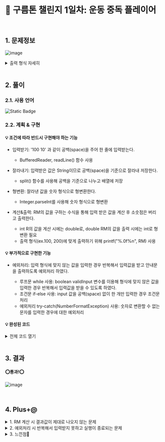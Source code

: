# 🧩 구름톤 챌린지 1일차: 운동 중독 플레이어

</br>

## 1. 문제정보
![image](https://github.com/hj4645/goormChallenge/assets/134211096/a914ffe7-7cac-490f-ab54-912965b61b29)
  <details>
  <summary>출력 형식 자세히</summary>
  
  ![image](https://github.com/hj4645/goormChallenge/assets/134211096/91f0b0d0-3a72-4e21-8c34-e3b3488acceb)
  </details>
</br>

## 2. 풀이
### 2.1. 사용 언어
![Static Badge](https://img.shields.io/badge/java-%23007396?style=for-the-badge&logo=java&logoColor=white)

### 2.2. 계획 & 구현
#### 💡 조건에 따라 반드시 구현해야 하는 기능

- 입력받기: '100 10' 과 같이 공백(space)을 주어 한 줄에 입력받는다.   
  - BufferedReader, readLine() 함수 사용


- 잘라내기: 입력받은 값은 String이므로 공백(space)을 기준으로 잘라내 저장한다.
  - split() 함수를 사용해 공백을 기준으로 나누고 배열에 저장

 
- 형변환: 잘라낸 값을 숫자 형식으로 형변환한다.
  - Integer.parseInt를 사용해 숫자 형식으로 형변환

- 계산&출력: RM의 값을 구하는 수식을 통해 입력 받은 값을 계산 후 소숫점은 버리고 출력한다.
  - int R의 값을 게산 시에는 double로, double RM의 값을 출력 시에는 int로 형변환 필요
  - 출력 형식(ex.100, 200)에 맞게 출력하기 위해 printf("%.0f%n", RM) 사용

#### 💡 부가적으로 구현한 기능

- 예외처리: 입력 형식에 맞지 않는 값을 입력한 경우 반복해서 입력값을 받고 안내문을 출력하도록 예외처리 하였다.
  
  - 루프문 while 사용: boolean validInput 변수를 이용해 형식에 맞지 않은 값을 입력한 경우 반복해서 입력값을 받을 수 있도록 하였다.
  - 조건문 if-else 사용: input 값을 공백(space) 없이 한 개만 입력한 경우 조건문 처리
  - 예외처리 try-catch(NumberFormatException) 사용: 숫자로 변환할 수 없는 문자를 입력한 경우에 대한 예외처리

#### 💡 완성된 코드

  <details>
  <summary>전체 코드 열기</summary>

```java
import java.io.*;
class Main {
	public static void main(String[] args) throws Exception {
		//W, R 값 저장할 변수 선언
		int W = 0;
		int R = 0;
		
		//입력받기
		BufferedReader br = new BufferedReader(new InputStreamReader(System.in));
		String input = br.readLine();
		
		//예외처리: 입력값이 숫자일 때만 int로 변환해주고, 숫자가 아닐 시 다시 입력하도록 한다.
		boolean validInput = false;
		while(!validInput){
			//잘라내기: 입력받은 문자열을 공백을 기준으로 나누어 배열로 저장
			String[] values = input.split(" ");
		if(values.length >= 2){
			try{ //형변환
				W = Integer.parseInt(values[0]);
				R = Integer.parseInt(values[1]);
				validInput = true;
			} catch(NumberFormatException e) {
				System.out.println("올바른 숫자 형식이 아닙니다. 다시 입력해주세요.");
				input = br.readLine();
			} //trycatch

		} else {
				System.out.println("무게(W)와 반복횟수(R) 모두 입력해주세요.");
				input = br.readLine();
		}//if
		}//while
		
		//RM 계산 & 출력
		double RM = W * (1 + ((double)R / 30));
		RM = (int)RM;
		// 소수점 이하를 없애고 형식에 맞게 출력
		System.out.printf("%.0f%n", RM);
		
	} //main()
} //class
```
  </details>

</br>

## 3. 결과

#### ⭕통과!⭕
![image](https://github.com/hj4645/goormChallenge/assets/134211096/75a41b9e-c45b-480e-93d5-9d6337163428)

</br>

## 4. Plus+@
<details>
  <summary>1. RM 계산 시 결과값이 제대로 나오지 않는 문제 </summary>
  
  - 문제1
    - RM, R, W의 데이터 타입을 모두 int로 설정 후 계산 시 제대로 된 결과가 나오지 않았다. 예를 들어 `100 10`을 입력하면 결과값으로 133이 나와야 하는데, 100이 출력되었다.
  - 해결
    - R/30 계산 시 나누어 떨어지지 않는 경우 int 타입은 나머지를 모두 버린다. 따라서 int R을 double로 형변환한 후에 연산을 수행하여 소수점 이하의 값을 정확하게 계산하였다.
   
  - 문제2
    - 출력값이 정수형으로 출력되어야 하는데 100.0, 133.0과 같은 형태로 출력되었다.
  - 해결
    - printf("%.0f%n", RM)를 사용해 RM을 정수부분까지만 출력하도록 formatting 하였다.
</details>

<details>
  <summary>2. 예외처리 시 반복해서 입력받지 못하고 실행이 종료되는 문제 </summary>

  - 문제
    - if-else, try-catch문을 사용해 예외처리 후 잘못된 값을 입력한 경우 input = br.readLine()을 통해 재입력을 받고자 하였다. 그러나 재입력문이 계속해서 실행되는 것이 아니라, 1회만 실행된 뒤 종료되었다.
  - 해결
    - while문을 사용해 올바른 형식의 입력을 받을 때까지 사용자에게 입력을 받는 반복 루프를 구현하였다.
    - validInput을 true로 변경하면 올바른 입력을 받았다는 상태로 루프를 종료하게 되고, 루프를 통해 계속해서 유효한 입력을 받기 위한 구조이다.
</details>

<details>
  <summary>3. 느낀점💬</summary>
  
  - 부가 구현 기능으로 기본적인 예외처리만 하는데도 위에서 기술한 문제들을 해결하느라 생각보다 시간이 오래 소요되었다.
  - while문을 통해 올바른 입력을 받을 때까지 루프를 반복하도록 구현하였는데, 특정 키를 입력했을 때 바로 프로그램을 종료할 수 있도록 하는 기능을 추가하면 더 좋을 것 같다.
</details>


